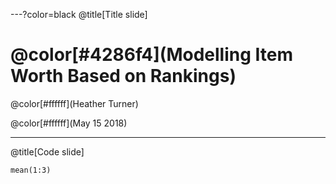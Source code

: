 


---?color=black
@title[Title slide]

# @color[#4286f4](Modelling Item Worth Based on Rankings)

@color[#ffffff](Heather Turner)

@color[#ffffff](May 15 2018)

---
@title[Code slide]

```lang=r
mean(1:3)
```
